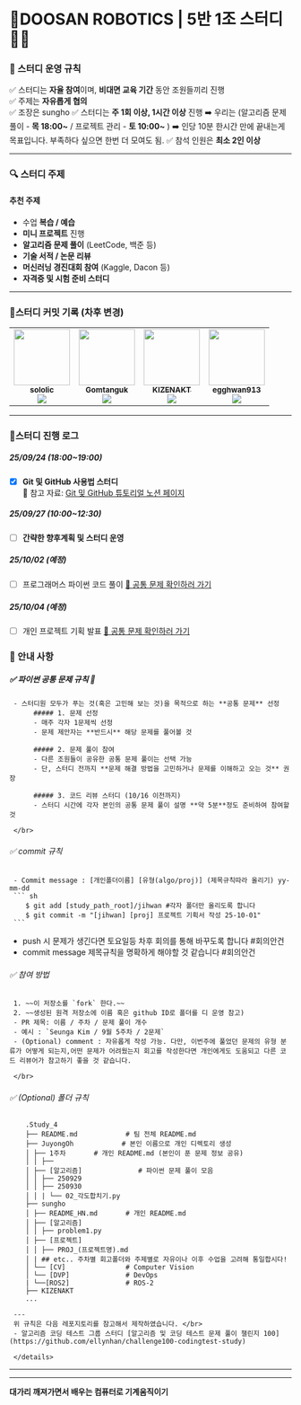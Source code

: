 
# 💯DOOSAN ROBOTICS | 5반 1조 스터디 👩‍💻 

### 🤝 스터디 운영 규칙

✅ 스터디는 **자율 참여**이며, **비대면 교육 기간** 동안 조원들끼리 진행  
✅ 주제는  **자유롭게 협의**   
✅ 조장은 sungho
✅ 스터디는 **주 1회 이상, 1시간 이상** 진행 
➡️ 우리는  (알고리즘 문제풀이 - **목 18:00~** / 프로젝트 관리 - **토 10:00~** ) 
➡️ 인당 10분 한시간 만에 끝내는게 목표입니다. 부족하다 싶으면 한번 더 모여도 됨.
✅ 참석 인원은 **최소 2인 이상**  

---

### 🔍 스터디 주제

 ####  추천 주제
- 수업 **복습 / 예습**
- **미니 프로젝트** 진행
- **알고리즘 문제 풀이** (LeetCode, 백준 등)
- **기술 서적 / 논문 리뷰**
- **머신러닝 경진대회 참여** (Kaggle, Dacon 등)
- **자격증 및 시험 준비 스터디**

---

### 📅스터디 커밋 기록 (차후 변경)
<table><tr>
    <td align="center"><a href="https://github.com/sololic"><img src="https://avatars.githubusercontent.com/u/190123447?v=4" width="100px;" alt=""/>
   <br /><sub><b>sololic</b><br><img src="https://us-central1-progress-markdown.cloudfunctions.net/progress/0"/></sub></a><br /></td>

   <td align="center"><a href="https://github.com/Gomtanguk"><img src="https://avatars.githubusercontent.com/u/166046744?v=4" width="100px;" alt=""/>
   <br /><sub><b>Gomtanguk</b><br><img src="https://us-central1-progress-markdown.cloudfunctions.net/progress/0"/></sub></a><br /></td>

   <td align="center"><a href="https://github.com/KIZENAKT"><img src="https://avatars.githubusercontent.com/u/234184443?v=4" width="100px;" alt=""/>
   <br /><sub><b>KIZENAKT</b><br><img src="https://us-central1-progress-markdown.cloudfunctions.net/progress/0"/></sub></a><br /></td>

   <td align="center"><a href="https://github.com/egghwan913"><img src="https://avatars.githubusercontent.com/u/70243358?v=4?s=100" width="100px;" alt=""/>
   <br /><sub><b>egghwan913</b><br><img src="https://us-central1-progress-markdown.cloudfunctions.net/progress/0"/></sub></a><br /></td>
</tr></table>

---

### 🎯스터디 진행 로그

##### 25/09/24 (18:00~19:00)
- [x]  **Git 및 GitHub 사용법 스터디**  
📎 참고 자료: [Git 및 GitHub 튜토리얼 노션 페이지](https://www.notion.so/1-Git-27937748289c80a89ffbfa87250d3ee6?source=copy_link)
##### 25/09/27 (10:00~12:30)
- [ ] **간략한 향후계획 및 스터디 운영**  

##### 25/10/02 (예정)
- [ ] 프로그래머스 파이썬 코드 풀이
 [📝 공통 문제 확인하러 가기](./problems.md)

##### 25/10/04 (예정)
- [ ] 개인 프로젝트 기획 발표
 [📝 공통 문제 확인하러 가기](./problems.md)

### 🤔 안내 사항

 ##### ✅ 파이썬 공통 문제 규칙 📌
     - 스터디원 모두가 푸는 것(혹은 고민해 보는 것)을 목적으로 하는 **공통 문제** 선정
          ##### 1. 문제 선정
          - 매주 각자 1문제씩 선정
          - 문제 제안자는 **반드시** 해당 문제를 풀어볼 것

          ##### 2️. 문제 풀이 참여
          - 다른 조원들이 공유한 공통 문제 풀이는 선택 가능
          - 단, 스터디 전까지 **문제 해결 방법을 고민하거나 문제를 이해하고 오는 것** 권장

          ##### 3️. 코드 리뷰 스터디 (10/16 이전까지)
          - 스터디 시간에 각자 본인의 공통 문제 풀이 설명 **약 5분**정도 준비하여 참여할 것

     </br>
 
  ###### ✅ commit 규칙
     - Commit message : [개인폴더이름] [유형(algo/proj)] (제목규칙따라 올리기) yy-mm-dd
     ``` sh
		$ git add [study_path_root]/jihwan #각자 폴더만 올리도록 합니다
		$ git commit -m "[jihwan] [proj] 프로젝트 기획서 작성 25-10-01" 
     ```
  - push 시 문제가 생긴다면 토요일등 차후 회의를 통해 바꾸도록 합니다 #회의안건
  - commit message 제목규칙을 명확하게 해야할 것 같습니다 #회의안건 
  

 ###### ✅ 참여 방법
     1. ~~이 저장소를 `fork` 한다.~~
     2. ~~생성된 원격 저장소에 이름 혹은 github ID로 폴더를 디 운영 참고)
     - PR 제목: 이름 / 주차 / 문제 풀이 개수
     - 예시 : `Seunga Kim / 9월 5주차 / 2문제` 
     - (Optional) comment : 자유롭게 작성 가능. 다만, 이번주에 풀었던 문제의 유형 분류가 어떻게 되는지,어떤 문제가 어려웠는지 회고를 작성한다면 개인에게도 도움되고 다른 코드 리뷰어가 참고하기 좋을 것 같습니다.

     </br>

 ###### ✅ (Optional) 폴더 규칙
 ```
     .Study_4
     ├── README.md            # 팀 전체 README.md
     ├── JuyongOh            # 본인 이름으로 개인 디렉토리 생성
     │ ├── 1주차       # 개인 README.md (본인이 푼 문제 정보 공유)
     │ │ ├── 
     │ ├── [알고리즘]              # 파이썬 문제 풀이 모음
     │ │ ├── 250929
     │ │ ├── 250930
     │ │ | └── 02_각도합치기.py
     ├── sungho
     │ ├── README_HN.md       # 개인 README.md
     │ ├── [알고리즘]              
     │ │ ├── problem1.py
     │ ├── [프로젝트]              
     │ │ ├── PROJ_(프로젝트명).md
     │ | ## etc.. 주차별 회고폴더와 주제별로 자유이나 이후 수업을 고려해 통일합시다!
     │ └── [CV]               # Computer Vision
     │ └── [DVP]              # DevOps
     | └──[ROS2]              # ROS-2
     ├── KIZENAKT
     ...
 ```
     ---
     위 규칙은 다음 레포지토리를 참고해서 제작하였습니다. </br>
     - 알고리즘 코딩 테스트 그룹 스터디 [알고리즘 및 코딩 테스트 문제 풀이 챌린지 100](https://github.com/ellynhan/challenge100-codingtest-study)
          
     </details>

---


---


**대가리 깨져가면서 배우는 컴퓨터로 기계움직이기**